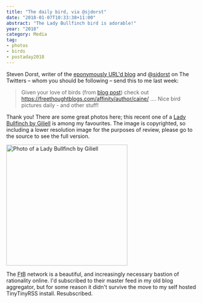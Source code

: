 ```yaml
---
title: "The daily bird, via @sjdorst"
date: "2018-01-07T10:33:38+11:00"
abstract: "The Lady Bullfinch bird is adorable!"
year: "2018"
category: Media
tag:
- photos
- birds
- postaday2018
---
```

Steven Dorst, writer of the [eponymously URL'd blog] and [@sjdorst] on The Twitters – whom you should be following – send this to me last week:

> Given your love of birds (from [blog post]) check out https://freethoughtblogs.com/affinity/author/caine/ …. Nice bird pictures daily - and other stuff!

Thank you! There are some great photos here; this recent one of a [Lady Bullfinch by Giliell] is among my favourites. The image is copyrighted, so including a lower resolution image for the purposes of review, please go to the source to see the full version.

<p><img src="https://rubenerd.com/files/2018/bullfinch@1x.jpg" srcset="https://rubenerd.com/files/2018/bullfinch@1x.jpg 1x, https://rubenerd.com/files/2018/bullfinch@2x.jpg 2x" alt="Photo of a Lady Bullfinch by Giliell" style="width:320px" /></p>

[category for the daily bird]: https://freethoughtblogs.com/affinity/category/birds/

The <abbr title="Free Thought Blogs">FtB</abbr> network is a beautiful, and increasingly necessary bastion of rationality online. I'd subscribed to their master feed in my old blog aggregator, but for some reason it didn't survive the move to my self hosted TinyTinyRSS install. Resubscribed.

[blog post]: https://rubenerd.com/the-red-backed-fairy-wren/
[eponymously URL'd blog]: https://sjdorst.wordpress.com
[@sjdorst]: https://twitter.com/sjdorst
[Lady Bullfinch by Giliell]: https://freethoughtblogs.com/affinity/2018/01/06/the-daily-bird-582/

